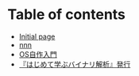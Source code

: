 # Table of contents

* [Initial page](README.md)
* [nnn](nnn.md)
* [OS自作入門](my-os.md)
* [『はじめて学ぶバイナリ解析』発行](binary-book.md)

